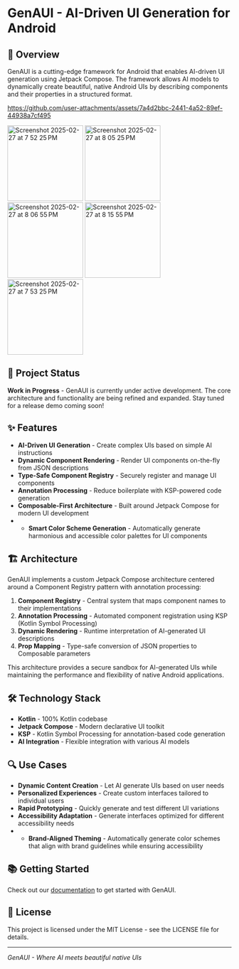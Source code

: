 # GenAUI - AI-Driven UI Generation for Android

## 🚀 Overview

GenAUI is a cutting-edge framework for Android that enables AI-driven UI generation using Jetpack Compose. The framework allows AI models to dynamically create beautiful, native Android UIs by describing components and their properties in a structured format.

https://github.com/user-attachments/assets/7a4d2bbc-2441-4a52-89ef-44938a7cf495

<img width="170" alt="Screenshot 2025-02-27 at 7 52 25 PM" src="https://github.com/user-attachments/assets/d9775230-9f79-43bc-92ef-5ee6e6118a23" />
<img width="170" alt="Screenshot 2025-02-27 at 8 05 25 PM" src="https://github.com/user-attachments/assets/fd20be6b-c536-427a-8e1e-fdfb9691d2b4" />
<img width="170" alt="Screenshot 2025-02-27 at 8 06 55 PM" src="https://github.com/user-attachments/assets/61d9db28-e481-4d12-88b0-9e0dabdbd7ee" />
<img width="170" alt="Screenshot 2025-02-27 at 8 15 55 PM" src="https://github.com/user-attachments/assets/f13d8379-7367-4ae6-aa53-850b2db76b04" />
<img width="170" alt="Screenshot 2025-02-27 at 7 53 25 PM" src="https://github.com/user-attachments/assets/ef8ca6e7-377f-4008-a578-b24d20c94f84" />

## 🚧 Project Status

**Work in Progress** - GenAUI is currently under active development. The core architecture and functionality are being refined and expanded. Stay tuned for a release demo coming soon!

## ✨ Features

- **AI-Driven UI Generation** - Create complex UIs based on simple AI instructions
- **Dynamic Component Rendering** - Render UI components on-the-fly from JSON descriptions
- **Type-Safe Component Registry** - Securely register and manage UI components
- **Annotation Processing** - Reduce boilerplate with KSP-powered code generation
- **Composable-First Architecture** - Built around Jetpack Compose for modern UI development
- - **Smart Color Scheme Generation** - Automatically generate harmonious and accessible color palettes for UI components


## 🏗️ Architecture

GenAUI implements a custom Jetpack Compose architecture centered around a Component Registry pattern with annotation processing:

1. **Component Registry** - Central system that maps component names to their implementations
2. **Annotation Processing** - Automated component registration using KSP (Kotlin Symbol Processing)
3. **Dynamic Rendering** - Runtime interpretation of AI-generated UI descriptions
4. **Prop Mapping** - Type-safe conversion of JSON properties to Composable parameters



This architecture provides a secure sandbox for AI-generated UIs while maintaining the performance and flexibility of native Android applications.

## 🛠️ Technology Stack

- **Kotlin** - 100% Kotlin codebase
- **Jetpack Compose** - Modern declarative UI toolkit
- **KSP** - Kotlin Symbol Processing for annotation-based code generation
- **AI Integration** - Flexible integration with various AI models

## 🔍 Use Cases

- **Dynamic Content Creation** - Let AI generate UIs based on user needs
- **Personalized Experiences** - Create custom interfaces tailored to individual users
- **Rapid Prototyping** - Quickly generate and test different UI variations
- **Accessibility Adaptation** - Generate interfaces optimized for different accessibility needs
- - **Brand-Aligned Theming** - Automatically generate color schemes that align with brand guidelines while ensuring accessibility

## 📚 Getting Started

Check out our [documentation](https://github.com/yourusername/genaui/wiki) to get started with GenAUI.

## 📜 License

This project is licensed under the MIT License - see the LICENSE file for details.

---

*GenAUI - Where AI meets beautiful native UIs* 
